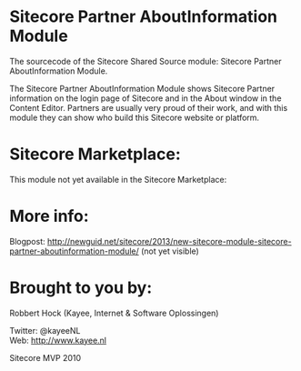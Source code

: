 Sitecore Partner AboutInformation Module
==================================

The sourcecode of the Sitecore Shared Source module: Sitecore Partner AboutInformation Module. 

The Sitecore Partner AboutInformation Module shows Sitecore Partner information on the login page of Sitecore and in the About window in the Content Editor. 
Partners are usually very proud of their work, and with this module they can show who build this Sitecore website or platform.

Sitecore Marketplace:
==================================

This module not yet available in the Sitecore Marketplace:


More info:
==================================

Blogpost: http://newguid.net/sitecore/2013/new-sitecore-module-sitecore-partner-aboutinformation-module/ (not yet visible)


Brought to you by:
==================================

Robbert Hock (Kayee, Internet & Software Oplossingen)

Twitter: @kayeeNL   
Web: http://www.kayee.nl

Sitecore MVP 2010

